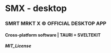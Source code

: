 # SMX - desktop

### SMRT MRKT X © OFFICIAL DESKTOP APP 

#### Cross-platform software | TAURI + SVELTEKIT

##### MIT_License

